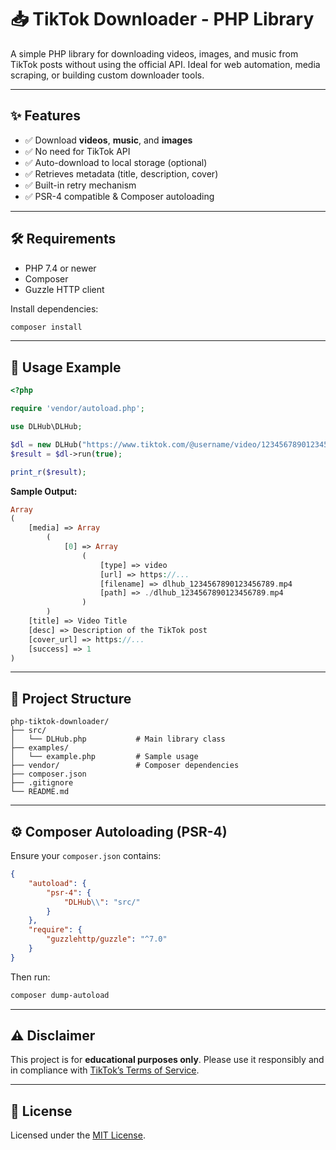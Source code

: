 # 📥 TikTok Downloader - PHP Library

A simple PHP library for downloading videos, images, and music from TikTok posts without using the official API. Ideal for web automation, media scraping, or building custom downloader tools.

---

## ✨ Features

- ✅ Download **videos**, **music**, and **images**
- ✅ No need for TikTok API
- ✅ Auto-download to local storage (optional)
- ✅ Retrieves metadata (title, description, cover)
- ✅ Built-in retry mechanism
- ✅ PSR-4 compatible & Composer autoloading

---

## 🛠 Requirements

- PHP 7.4 or newer
- Composer
- Guzzle HTTP client

Install dependencies:

```bash
composer install
````

---

## 🚀 Usage Example

```php
<?php

require 'vendor/autoload.php';

use DLHub\DLHub;

$dl = new DLHub("https://www.tiktok.com/@username/video/1234567890123456789");
$result = $dl->run(true);

print_r($result);
```

**Sample Output:**

```php
Array
(
    [media] => Array
        (
            [0] => Array
                (
                    [type] => video
                    [url] => https://...
                    [filename] => dlhub_1234567890123456789.mp4
                    [path] => ./dlhub_1234567890123456789.mp4
                )
        )
    [title] => Video Title
    [desc] => Description of the TikTok post
    [cover_url] => https://...
    [success] => 1
)
```

---

## 📁 Project Structure

```
php-tiktok-downloader/
├── src/
│   └── DLHub.php           # Main library class
├── examples/
│   └── example.php         # Sample usage
├── vendor/                 # Composer dependencies
├── composer.json
├── .gitignore
└── README.md
```

---

## ⚙️ Composer Autoloading (PSR-4)

Ensure your `composer.json` contains:

```json
{
    "autoload": {
        "psr-4": {
            "DLHub\\": "src/"
        }
    },
    "require": {
        "guzzlehttp/guzzle": "^7.0"
    }
}
```

Then run:

```bash
composer dump-autoload
```

---

## ⚠️ Disclaimer

This project is for **educational purposes only**. Please use it responsibly and in compliance with [TikTok’s Terms of Service](https://www.tiktok.com/legal/terms-of-service).

---

## 📄 License

Licensed under the [MIT License](LICENSE).